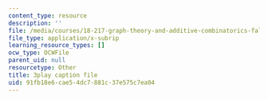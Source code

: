 ```yaml
---
content_type: resource
description: ''
file: /media/courses/18-217-graph-theory-and-additive-combinatorics-fall-2019/91fb18e6cae54dc7881c37e575c7ea04_EnPjyNsEHQM.srt
file_type: application/x-subrip
learning_resource_types: []
ocw_type: OCWFile
parent_uid: null
resourcetype: Other
title: 3play caption file
uid: 91fb18e6-cae5-4dc7-881c-37e575c7ea04
---
```

